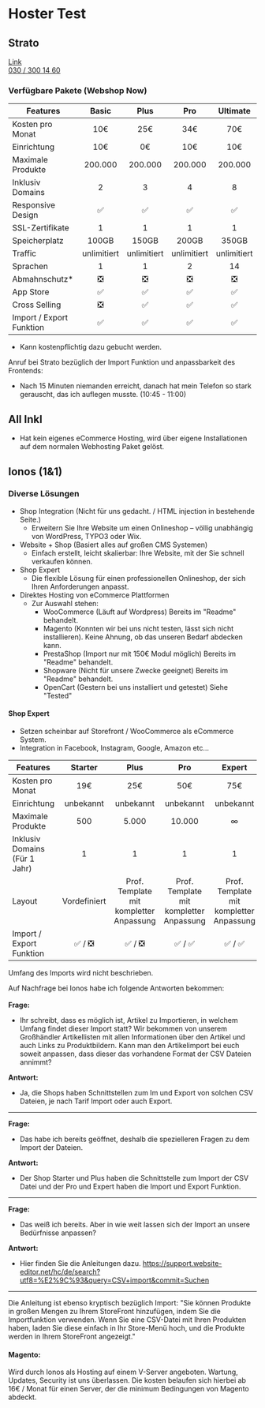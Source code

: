 # Hoster Test

## Strato

[Link](https://www.strato.de/webshop/)  
[030 / 300 14 60](tel:0303001460)

### Verfügbare Pakete (Webshop Now)

| Features                 |    Basic    |    Plus     |     Pro     |  Ultimate   |
| ------------------------ | :---------: | :---------: | :---------: | :---------: |
| Kosten pro Monat         |     10€     |     25€     |     34€     |     70€     |
| Einrichtung              |     10€     |     0€      |     10€     |     10€     |
| Maximale Produkte        |   200.000   |   200.000   |   200.000   |   200.000   |
| Inklusiv Domains         |      2      |      3      |      4      |      8      |
| Responsive Design        |     ✅      |     ✅      |     ✅      |     ✅      |
| SSL-Zertifikate          |      1      |      1      |      1      |      1      |
| Speicherplatz            |    100GB    |    150GB    |    200GB    |    350GB    |
| Traffic                  | unlimitiert | unlimitiert | unlimitiert | unlimitiert |
| Sprachen                 |      1      |      1      |      2      |     14      |
| Abmahnschutz\*           |     ❎      |     ❎      |     ❎      |     ❎      |
| App Store                |     ✅      |     ✅      |     ✅      |     ✅      |
| Cross Selling            |     ❎      |     ✅      |     ✅      |     ✅      |
| Import / Export Funktion |     ✅      |     ✅      |     ✅      |     ✅      |

- Kann kostenpflichtig dazu gebucht werden.
<p>
Anruf bei Strato bezüglich der Import Funktion und anpassbarkeit des Frontends:

- Nach 15 Minuten niemanden erreicht, danach hat mein Telefon so stark gerauscht, das ich auflegen musste. (10:45 - 11:00)
</p>

## All Inkl

- Hat kein eigenes eCommerce Hosting, wird über eigene Installationen auf dem normalen Webhosting Paket gelöst.

## Ionos (1&1)

### Diverse Lösungen

- Shop Integration (Nicht für uns gedacht. / HTML injection in bestehende Seite.)
  - Erweitern Sie Ihre Website um einen Onlineshop – völlig unabhängig von WordPress, TYPO3 oder Wix.
- Website + Shop (Basiert alles auf großen CMS Systemen)
  - Einfach erstellt, leicht skalierbar: Ihre Website, mit der Sie schnell verkaufen können.
- Shop Expert
  - Die flexible Lösung für einen professionellen Onlineshop, der sich Ihren Anforderungen anpasst.
- Direktes Hosting von eCommerce Plattformen
  - Zur Auswahl stehen:
    - WooCommerce (Läuft auf Wordpress) Bereits im "Readme" behandelt.
    - Magento (Konnten wir bei uns nicht testen, lässt sich nicht installieren). Keine Ahnung, ob das unseren Bedarf abdecken kann.
    - PrestaShop (Import nur mit 150€ Modul möglich) Bereits im "Readme" behandelt.
    - Shopware (Nicht für unsere Zwecke geeignet) Bereits im "Readme" behandelt.
    - OpenCart (Gestern bei uns installiert und getestet) Siehe "Tested"

#### Shop Expert

- Setzen scheinbar auf Storefront / WooCommerce als eCommerce System.
- Integration in Facebook, Instagram, Google, Amazon etc...

| Features                      |   Starter    |                  Plus                   |                   Pro                   |                 Expert                  |
| ----------------------------- | :----------: | :-------------------------------------: | :-------------------------------------: | :-------------------------------------: |
| Kosten pro Monat              |     19€      |                   25€                   |                   50€                   |                   75€                   |
| Einrichtung                   |  unbekannt   |                unbekannt                |                unbekannt                |                unbekannt                |
| Maximale Produkte             |     500      |                  5.000                  |                 10.000                  |                    ∞                    |
| Inklusiv Domains (Für 1 Jahr) |      1       |                    1                    |                    1                    |                    1                    |
| Layout                        | Vordefiniert | Prof. Template mit kompletter Anpassung | Prof. Template mit kompletter Anpassung | Prof. Template mit kompletter Anpassung |
| Import / Export Funktion      |   ✅ / ❎    |                 ✅ / ❎                 |                 ✅ / ✅                 |                 ✅ / ✅                 |

<p>Umfang des Imports wird nicht beschrieben.</p>
<p>
Auf Nachfrage bei Ionos habe ich folgende Antworten bekommen: <br><br>
<b>Frage:</b>

- Ihr schreibt, dass es möglich ist, Artikel zu Importieren, in welchem Umfang findet dieser Import statt? Wir bekommen von unserem Großhändler Artikellisten mit allen Informationen über den Artikel und auch Links zu Produktbildern. Kann man den Artikelimport bei euch soweit anpassen, dass dieser das vorhandene Format der CSV Dateien annimmt?

<b>Antwort:</b>

- Ja, die Shops haben Schnittstellen zum Im und Export von solchen CSV Dateien, je nach Tarif Import oder auch Export.

---

<b>Frage:</b>

- Das habe ich bereits geöffnet, deshalb die spezielleren Fragen zu dem Import der Dateien.

<b>Antwort:</b>

- Der Shop Starter und Plus haben die Schnittstelle zum Import der CSV Datei und der Pro und Expert haben die Import und Export Funktion.

---

<b>Frage:</b>

- Das weiß ich bereits. Aber in wie weit lassen sich der Import an unsere Bedürfnisse anpassen?

<b>Antwort:</b>

- Hier finden Sie die Anleitungen dazu. https://support.website-editor.net/hc/de/search?utf8=%E2%9C%93&query=CSV+import&commit=Suchen

---

</p>
<p>
Die Anleitung ist ebenso kryptisch bezüglich Import:
"Sie können Produkte in großen Mengen zu Ihrem StoreFront hinzufügen, indem Sie die Importfunktion verwenden. Wenn Sie eine CSV-Datei mit Ihren Produkten haben, laden Sie diese einfach in Ihr Store-Menü hoch, und die Produkte werden in Ihrem StoreFront angezeigt."</p>

#### Magento:

<p>
Wird durch Ionos als Hosting auf einem V-Server angeboten. Wartung, Updates, Security ist uns überlassen.
Die kosten belaufen sich hierbei ab 16€ / Monat für einen Server, der die minimum Bedingungen von Magento abdeckt.
</p>
